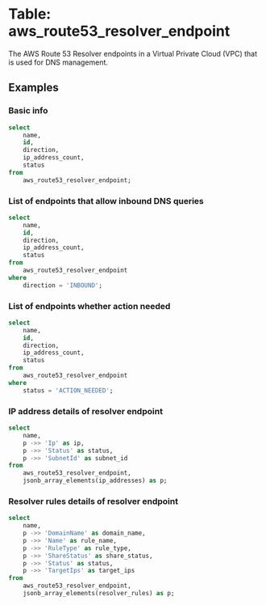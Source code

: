 # Table: aws_route53_resolver_endpoint

The AWS Route 53 Resolver endpoints in a Virtual Private Cloud (VPC) that is used for DNS management.

## Examples

### Basic info

```sql
select
	name,
	id,
	direction,
	ip_address_count,
	status
from
	aws_route53_resolver_endpoint;
```

### List of endpoints that allow inbound DNS queries

```sql
select
	name,
	id,
	direction,
	ip_address_count,
	status
from
	aws_route53_resolver_endpoint
where
	direction = 'INBOUND';
```

### List of endpoints whether action needed

```sql
select
	name,
	id,
	direction,
	ip_address_count,
	status
from
	aws_route53_resolver_endpoint
where
	status = 'ACTION_NEEDED';
```

### IP address details of resolver endpoint

```sql
select
	name,
	p ->> 'Ip' as ip,
	p ->> 'Status' as status,
	p ->> 'SubnetId' as subnet_id
from
	aws_route53_resolver_endpoint,
	jsonb_array_elements(ip_addresses) as p;
```

### Resolver rules details of resolver endpoint

```sql
select
	name,
	p ->> 'DomainName' as domain_name,
	p ->> 'Name' as rule_name,
	p ->> 'RuleType' as rule_type,
	p ->> 'ShareStatus' as share_status,
	p ->> 'Status' as status,
	p ->> 'TargetIps' as target_ips
from
	aws_route53_resolver_endpoint,
	jsonb_array_elements(resolver_rules) as p;
```


